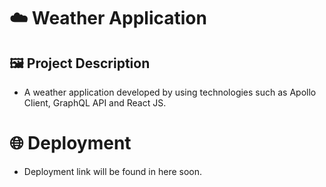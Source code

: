 # ☁️ Weather Application

## 🖼 Project Description

- A weather application developed by using technologies such as Apollo Client, GraphQL API and React JS.

# 🌐 Deployment

- Deployment link will be found in here soon. 
